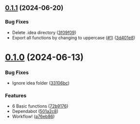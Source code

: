 ## [0.1.1](https://github.com/konotorii/go-consola/compare/v0.1.0...v0.1.1) (2024-06-20)


### Bug Fixes

* Delete .idea directory ([3f09f09](https://github.com/konotorii/go-consola/commit/3f09f096da18a1560e9618661961b0122fd2bc22))
* Export all functions by changing to uppercase ([#1](https://github.com/konotorii/go-consola/issues/1)) ([3d401e8](https://github.com/konotorii/go-consola/commit/3d401e8f70dac27d53a4282d055418589c20a7e7))



# [0.1.0](https://github.com/konotorii/go-consola/compare/33106bc3d8c93bac01ba813324a6aff1ca8d55b0...v0.1.0) (2024-06-13)


### Bug Fixes

* Ignore idea folder ([33106bc](https://github.com/konotorii/go-consola/commit/33106bc3d8c93bac01ba813324a6aff1ca8d55b0))


### Features

* 6 Basic functions ([72b9176](https://github.com/konotorii/go-consola/commit/72b91764ae5e93f5f9aad735e69c4946a030fb4b))
* Dependabot ([501a2c8](https://github.com/konotorii/go-consola/commit/501a2c8387626fade8d941a65411526cf82997c0))
* Workflow! ([a76eb86](https://github.com/konotorii/go-consola/commit/a76eb86fc608df466b3abe6cc9412c2e6750a66b))



